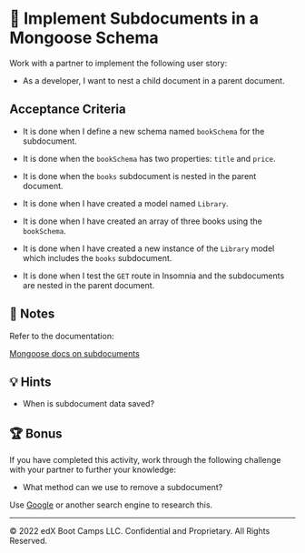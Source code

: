 # 📖 Implement Subdocuments in a Mongoose Schema

Work with a partner to implement the following user story:

* As a developer, I want to nest a child document in a parent document.

## Acceptance Criteria

* It is done when I define a new schema named `bookSchema` for the subdocument.

* It is done when the `bookSchema` has two properties: `title` and `price`.

* It is done when the `books` subdocument is nested in the parent document.

* It is done when I have created a model named `Library`.

* It is done when I have created an array of three books using the `bookSchema`.

* It is done when I have created a new instance of the `Library` model which includes the `books` subdocument.

* It is done when I test the `GET` route in Insomnia and the subdocuments are nested in the parent document.

## 📝 Notes

Refer to the documentation:

[Mongoose docs on subdocuments](https://mongoosejs.com/docs/subdocs.html)

## 💡 Hints

* When is subdocument data saved?

## 🏆 Bonus

If you have completed this activity, work through the following challenge with your partner to further your knowledge:

* What method can we use to remove a subdocument?

Use [Google](https://www.google.com) or another search engine to research this.

---
© 2022 edX Boot Camps LLC. Confidential and Proprietary. All Rights Reserved.
